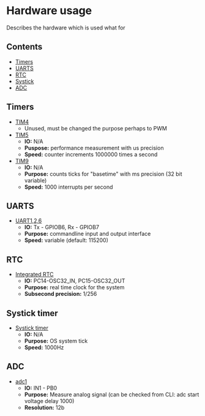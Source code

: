 # Hardware usage
Describes the hardware which is used what for

## Contents
- [Timers](#timers)
- [UARTS](#uarts)
- [RTC](#rtc)
- [Systick](#systick-timer)
- [ADC](#adc)

## Timers<div name="timers"/>
- [TIM4](./Debugging/Src/performance.c)
     - Unused, must be changed the purpose perhaps to PWM
- [TIM5](./Debugging/Src/performance.c)
     - **IO:** N/A
     - **Puspose:** performance measurement with us precision
     - **Speed:** counter increments 1000000 times a second
- [TIM9](./Wrappers/Src/mw_timebase.c)
     - **IO:** N/A
     - **Purpose:** counts ticks for "basetime" with ms precision (32 bit variable)
     - **Speed:** 1000 interrupts per second

## UARTS<div id="uarts"/>
- [UART1,2,6](./Wrappers/Src/mw_uart.c)
    - **IO:** Tx - GPIOB6, Rx - GPIOB7
    - **Purpose:** commandline input and output interface
    - **Speed:** variable (default: 115200)

## RTC<div id="rtc"/>
- [Integrated RTC](./Wrappers/Src/mw_rtc.c)
    - **IO:** PC14-OSC32_IN, PC15-OSC32_OUT
    - **Purpose:** real time clock for the system
    - **Subsecond precision:** 1/256

## Systick timer<div id="systick-timer"/>
- [Systick timer](./Core/Inc/FreeRTOSConfig.h)
    - **IO:** N/A
    - **Purpose:** OS system tick
    - **Speed:** 1000Hz

## ADC<div id="adc"/>
- [adc1](./Wrappers/Src/mw_adc.c)
    - **IO:** IN1 - PB0
    - **Purpose:** Measure analog signal (can be checked from CLI: adc start voltage delay 1000)
    - **Resolution:** 12b